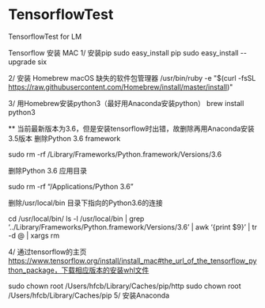 # TensorflowTest
TensorflowTest for LM

Tensorflow 安装 MAC
1/ 安装pip 
sudo easy_install pip
sudo easy_install --upgrade six

2/ 安装 Homebrew
macOS 缺失的软件包管理器
/usr/bin/ruby -e "$(curl -fsSL https://raw.githubusercontent.com/Homebrew/install/master/install)"

3/ 用Homebrew安装python3（最好用Anaconda安装python）
brew install python3

** 当前最新版本为3.6，但是安装tensorflow时出错，故删除再用Anaconda安装3.5版本
删除Python 3.6 framework

sudo rm -rf /Library/Frameworks/Python.framework/Versions/3.6

删除Python 3.6 应用目录

sudo rm -rf “/Applications/Python 3.6”

删除/usr/local/bin 目录下指向的Python3.6的连接

cd /usr/local/bin/ 
ls -l /usr/local/bin | grep ‘../Library/Frameworks/Python.framework/Versions/3.6’ | awk ‘{print $9}’ | tr -d @ | xargs rm

4/ 通过tensorflow的主页 https://www.tensorflow.org/install/install_mac#the_url_of_the_tensorflow_python_package，下载相应版本的安装whl文件

sudo chown root /Users/hfcb/Library/Caches/pip/http
sudo chown root /Users/hfcb/Library/Caches/pip
5/ 安装Anaconda
  




